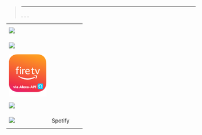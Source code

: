 
# 


>****
>. . .
> [](https://market.jeedom.com/index.php?v=d&p=market&type=plugin&categorie=multimedia) 


| | | | |
|--- | --- | --- | ---|
|<img src="alexaamazonmusic/alexaamazonmusic_icon.png" class="pluginLogo" width="100" />|||[](http://jeedom.sigalou-domotique.fr/alexa-amazon-music-documentation)<br/>[](https://market.jeedom.com/index.php?v=d&p=market_display&id=3910)<br/>[](http://jeedom.sigalou-domotique.fr/alexa-api-changelog)|
|<img src="alexadeezer/alexadeezer_icon.png" class="pluginLogo" width="100" />|||[](http://jeedom.sigalou-domotique.fr/alexa-deezer-documentation)<br/>[](https://market.jeedom.com/index.php?v=d&p=market_display&id=3911)<br/>[](http://jeedom.sigalou-domotique.fr/alexa-api-changelog)|
|<img src="alexafiretv/alexafiretv_icon.png" class="pluginLogo" width="100" />|||[](http://jeedom.sigalou-domotique.fr/alexa-fire-tv-documentation)<br/>[](https://market.jeedom.com/index.php?v=d&p=market_display&id=4064)<br/>[](http://jeedom.sigalou-domotique.fr/alexa-api-changelog)|
|<img src="alexaspotify/alexaspotify_icon.png" class="pluginLogo" width="100" />|||[](http://jeedom.sigalou-domotique.fr/alexa-spotify-documentation)<br/>[](https://market.jeedom.com/index.php?v=d&p=market_display&id=3913)<br/>[](http://jeedom.sigalou-domotique.fr/alexa-api-changelog)|
|<img src="spotify/spotify_icon.png" class="pluginLogo" width="100" />|Spotify||[](https://barre35.github.io/jeedom-plugin-doc/de_DE/spotify_documentation)<br/>[](https://market.jeedom.com/index.php?v=d&p=market_display&id=3700)<br/>[](https://barre35.github.io/jeedom-plugin-doc/de_DE/spotify_changelog)|

